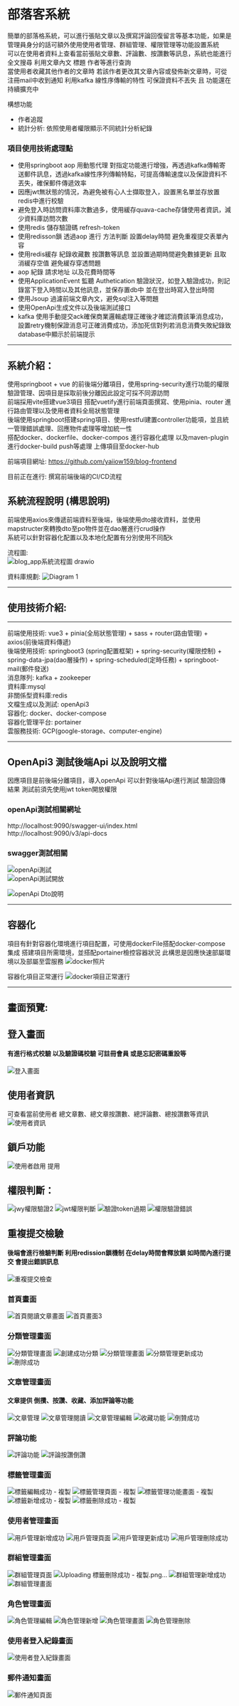 # 部落客系統
簡單的部落格系統，可以進行張貼文章以及撰寫評論回復留言等基本功能，如果是管理員身分的話可額外使用使用者管理、群組管理、權限管理等功能設置系統 <br>
可以在使用者資料上查看當前張貼文章數、評論數、按讚數等訊息，系統也能進行全文搜尋 利用文章內文 標題 作者等進行查詢 <br>
當使用者收藏其他作者的文章時 若該作者更改其文章內容或發佈新文章時，可從注冊mail中收到通知 利用kafka 線性序傳輸的特性 可保證資料不丟失 且
功能還在持續擴充中

構想功能
- 作者追蹤
- 統計分析: 依照使用者權限顯示不同統計分析紀錄

### 項目使用技術處理點
- 使用springboot aop 用動態代理 對指定功能進行增強，再透過kafka傳輸寄送郵件訊息，透過kafka線性序列傳輸特點，可提高傳輸速度以及保證資料不丟失，確保郵件傳遞效率 <br>
- 因應jwt無狀態的情況，為避免被有心人士擷取登入，設置黑名單並存放置redis中進行校驗
- 避免登入時訪問資料庫次數過多，使用緩存quava-cache存儲使用者資訊，減少資料庫訪問次數
- 使用redis 儲存驗證碼 refresh-token
- 使用redisson鎖 透過aop 進行 方法判斷 設置delay時間 避免重複提交表單內容
- 使用redis緩存 紀錄收藏數 按讚數等訊息 並設置過期時間避免數據更新 且取消緩存空值 避免緩存穿透問題
- aop 紀錄 請求地址 以及花費時間等
- 使用ApplicationEvent 監聽 Authetication 驗證狀況，如登入驗證成功，則記錄當下登入時間以及其他訊息，並保存置db中 並在登出時寫入登出時間
- 使用Jsoup 過濾前端文章內文，避免sql注入等問題
- 使用OpenApi生成文件以及後端測試接口
- kafka 使用手動提交ack確保商業邏輯處理正確後才確認消費該筆消息成功，設置retry機制保證消息可正確消費成功，添加死信對列若消息消費失敗紀錄致database中顯示於前端提示
<hr>

## 系統介紹：
使用springboot + vue 的前後端分離項目，使用spring-security進行功能的權限驗證管理、因項目是採取前後分離因此設定可採不同源訪問 <br>
前端採用vite搭建vue3項目 搭配vuetify進行前端頁面撰寫、使用pinia、router 進行路由管理以及使用者資料全局狀態管理 <br>
後端使用springboot搭建spring項目、使用restful建置controller功能項，並且統一管理錯誤處理、回應物件處理等增加統一性 <br>
搭配docker、dockerfile、docker-compos 進行容器化處理 以及maven-plugin 進行docker-build push等處理 上傳項目至docker-hub <br>

前端項目網址: https://github.com/yaiiow159/blog-frontend

目前正在進行: 撰寫前端後端的CI/CD流程<br>

## 系統流程說明 (構思說明)
前端使用axios來傳遞前端資料至後端，後端使用dto接收資料，並使用mapstructer來轉換dto至po物件並在dao層進行crud操作<br>
系統可以針對容器化配置以及本地化配置有分別使用不同配k

流程圖: <br>
![blog_app系統流程圖 drawio](https://github.com/yaiiow159/Blog_app/assets/39752246/5c30b0b1-34f4-4314-b819-e65416abdecc)


資料庫規劃:
![Diagram 1](https://github.com/yaiiow159/Blog_app/assets/39752246/d73d894b-28b6-4dd0-9bc1-437d94935b34)

---------------------------------------------------------------------------------------------------------------------
## 使用技術介紹:
<hr>

前端使用技術: vue3 + pinia(全局狀態管理) + sass + router(路由管理) + axios(前後端資料傳遞) <br>
後端使用技術: springboot3 (spring配置框架) + spring-security(權限控制) + spring-data-jpa(dao層操作) + spring-scheduled(定時任務) + springboot-mail(郵件發送)<br>
消息隊列: kafka + zookeeper <br>
資料庫:mysql <br>
非關係型資料庫:redis <br>
文檔生成以及測試: openApi3 <br>
容器化: docker、docker-compose <br>
容器化管理平台: portainer <br>
雲服務技術: GCP(google-storage、computer-engine)

---------------------------------------------------------------------------------------------------------------------

## OpenApi3 測試後端Api 以及說明文檔
因應項目是前後端分離項目，導入openApi 可以針對後端Api進行測試 驗證回傳結果 測試前須先使用jwt token開放權限 <br>

### openApi測試相關網址
http://localhost:9090/swagger-ui/index.html <br>
http://localhost:9090/v3/api-docs <br>

### swagger測試相關
![openApi測試](https://github.com/yaiiow159/Blog_app/assets/39752246/ff09ccd0-4a63-4333-a8ec-50fd9a5ea3a1) <br>
![openApi測試開放](https://github.com/yaiiow159/Blog_app/assets/39752246/33fbb056-92bb-4441-9a38-586190a5007c) <br>

![openApi Dto說明](https://github.com/yaiiow159/Blog_app/assets/39752246/eb0226d2-a0d6-4716-9738-8712fe1bff06) <br>
<hr>

## 容器化
項目有針對容器化環境進行項目配置，可使用dockerFile搭配docker-compose 集成 搭建項目所需環境，並搭配portainer檢控容器狀況
此構思是因應快速部屬環境以及部屬至雲服務
![docker照片](https://github.com/yaiiow159/Blog_app/assets/39752246/3b15dde8-e3e7-4d92-bb9a-312f59df606c)

容器化項目正常運行
![docker項目正常運行](https://github.com/yaiiow159/Blog_app/assets/39752246/aaa0474f-3a29-4606-bc65-dd1b89a9c47c)

<hr>

## 畫面預覽:

## 登入畫面
#### 有進行格式校驗 以及驗證碼校驗 可註冊會員 或是忘記密碼重設等
![登入畫面](https://github.com/yaiiow159/Blog_app/assets/39752246/34bf10dc-8c86-48c1-ad94-189ddfa007ce)

## 使用者資訊
可查看當前使用者 總文章數、總文章按讚數、總評論數、總按讚數等資訊
![使用者資訊](https://github.com/yaiiow159/Blog_app/assets/39752246/1157def0-b355-47ea-9d41-c302d72dca62)


## 鎖戶功能
![使用者啟用 提用](https://github.com/yaiiow159/Blog_app/assets/39752246/374849e8-cddb-439a-830f-3497267362bc)

## 權限判斷：
![jwy權限驗證2](https://github.com/yaiiow159/Blog_app/assets/39752246/7bc651c6-7dd4-48de-b556-2ff71d52c6ff)
![jwt權限判斷](https://github.com/yaiiow159/Blog_app/assets/39752246/ad448468-4f32-4450-8d70-6b4688e66d6d)
![驗證token過期](https://github.com/yaiiow159/Blog_app/assets/39752246/10671a34-fd72-4b01-a7cf-e1519073aa8a)
![權限驗證錯誤](https://github.com/yaiiow159/Blog_app/assets/39752246/5aeaa7ed-ce65-45fd-86c2-f82c75acfaa0)


## 重複提交檢驗
#### 後端會進行檢驗判斷 利用redission鎖機制 在delay時間會釋放鎖 如時間內進行提交 會提出錯誤訊息
![重複提交檢查](https://github.com/yaiiow159/Blog_app/assets/39752246/f0bf139f-1305-42a7-aab6-46f93aed35cb)


### 首頁畫面
![首頁閱讀文章畫面](https://github.com/yaiiow159/Blog_app/assets/39752246/12e28a68-3ce5-4151-8e39-db1991633b89)
![首頁畫面3](https://github.com/yaiiow159/Blog_app/assets/39752246/71772b56-66fe-4cd2-92e7-4fc05ea33797)


### 分類管理畫面
![分類管理畫面](https://github.com/yaiiow159/Blog_app/assets/39752246/60b99972-dacc-4f43-955c-5fcf680e1910)
![創建成功分類](https://github.com/yaiiow159/Blog_app/assets/39752246/4c73eceb-2081-4ffb-adbd-8ca86dd5e9b8)
![分類管理畫面](https://github.com/yaiiow159/Blog_app/assets/39752246/1e8795ed-d0d0-4107-922f-7d79c894fed7)
![分類管理更新成功](https://github.com/yaiiow159/Blog_app/assets/39752246/77b5405f-9729-4d3f-816c-212e6234e2a7)
![刪除成功](https://github.com/yaiiow159/Blog_app/assets/39752246/d524271d-ca72-4db0-99ea-01a8e23af1ad)

### 文章管理畫面

#### 文章提供 倒攢、按讚、收藏、添加評論等功能
![文章管理](https://github.com/yaiiow159/Blog_app/assets/39752246/2ed52741-8605-4432-b94d-8257803c7dec)
![文章管理閱讀](https://github.com/yaiiow159/Blog_app/assets/39752246/10d2b284-32a9-4530-9061-eaea0d017e89)
![文章管理編輯](https://github.com/yaiiow159/Blog_app/assets/39752246/b5afb9e8-77be-4806-85a1-f86c18927a5d)
![收藏功能](https://github.com/yaiiow159/Blog_app/assets/39752246/e82247f3-8088-40cd-88c7-6a6addb5101b)
![倒贊成功](https://github.com/yaiiow159/Blog_app/assets/39752246/47c23c8f-57bc-4573-ac4f-21819acd05e4)

### 評論功能
![評論功能](https://github.com/yaiiow159/Blog_app/assets/39752246/0d539d04-3b0f-485b-a479-0962d1b8ad70)
![評論按讚倒讚](https://github.com/yaiiow159/Blog_app/assets/39752246/f31b988b-23cc-43c0-8377-b6b2c7508c01)


### 標籤管理畫面
![標籤編輯成功 - 複製](https://github.com/yaiiow159/Blog_app/assets/39752246/a776f800-2812-4fd5-9a69-edc1e0cf2cf6)
![標籤管理頁面 - 複製](https://github.com/yaiiow159/Blog_app/assets/39752246/9017ef6d-05ff-4f74-b69a-74dd2821702f)
![標籤管理功能畫面 - 複製](https://github.com/yaiiow159/Blog_app/assets/39752246/f5daee44-82b6-468f-8118-02513b319bca)
![標籤新增成功 - 複製](https://github.com/yaiiow159/Blog_app/assets/39752246/12de06cc-ae98-46f6-a1c6-af9c8e510c47)
![標籤刪除成功 - 複製](https://github.com/yaiiow159/Blog_app/assets/39752246/04f944be-5e50-49ab-aad5-304617fe83b1)

### 使用者管理畫面
![用戶管理新增成功](https://github.com/yaiiow159/Blog_app/assets/39752246/0aef7222-8095-4e00-a66a-7e419e694838)
![用戶管理頁面](https://github.com/yaiiow159/Blog_app/assets/39752246/a556b535-4ec5-449b-b64e-f35124ae4dc4)
![用戶管理更新成功](https://github.com/yaiiow159/Blog_app/assets/39752246/c22586ce-5eb0-4c9a-b224-c1f1bcaaafe9)
![用戶管理刪除成功](https://github.com/yaiiow159/Blog_app/assets/39752246/db28d968-0e45-47a2-8c0e-a0935794bd14)

### 群組管理畫面
![群組管理頁面](https://github.com/yaiiow159/Blog_app/assets/39752246/924defb5-bb32-477f-b287-56793a820968)
![Uploading 標籤刪除成功 - 複製.png…]()
![群組管理新增成功](https://github.com/yaiiow159/Blog_app/assets/39752246/71d53c16-3ab3-42f6-b457-3a18d615f33a)
![群組管理畫面](https://github.com/yaiiow159/Blog_app/assets/39752246/8815148a-a036-40b1-ab2a-a73483bf59a8)

### 角色管理畫面
![角色管理編輯](https://github.com/yaiiow159/Blog_app/assets/39752246/66b242db-e76c-45b1-9ddf-9a896db85524)
![角色管理新增](https://github.com/yaiiow159/Blog_app/assets/39752246/5fa671f9-2ae4-4bdf-ac70-ea18ebf7edef)
![角色管理畫面](https://github.com/yaiiow159/Blog_app/assets/39752246/53588166-e79b-40d2-a0ea-9af5387e7f8f)
![角色管理刪除](https://github.com/yaiiow159/Blog_app/assets/39752246/73a1f5de-0826-4785-b927-0b8f05ebf87b)


### 使用者登入紀錄畫面
![使用者登入紀錄畫面](https://github.com/yaiiow159/Blog_app/assets/39752246/e3477767-c5ca-471d-8877-820126fb150d)

### 郵件通知畫面
![郵件通知頁面](https://github.com/yaiiow159/Blog_app/assets/39752246/d591f89c-95ff-46ef-af55-5ef100e427cd)





